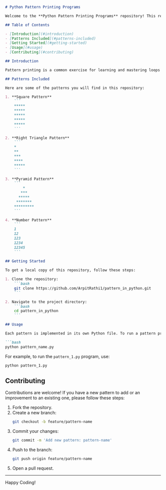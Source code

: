 ```markdown
# Python Pattern Printing Programs

Welcome to the **Python Pattern Printing Programs** repository! This repository is a collection of Python scripts that generate various patterns using loops and conditionals. These programs are perfect for beginners to practice and enhance their understanding of control structures in Python.

## Table of Contents

- [Introduction](#introduction)
- [Patterns Included](#patterns-included)
- [Getting Started](#getting-started)
- [Usage](#usage)
- [Contributing](#contributing)

## Introduction

Pattern printing is a common exercise for learning and mastering loops and conditionals in programming. This repository includes a variety of pattern printing programs that range from simple shapes to more complex designs.

## Patterns Included

Here are some of the patterns you will find in this repository:

1. **Square Pattern**
    ```
    *****
    *****
    *****
    *****
    *****
    ```

2. **Right Triangle Pattern**
    ```
    *
    **
    ***
    ****
    *****
    ```

3. **Pyramid Pattern**
    ```
        *
       ***
      *****
     *******
    *********
    ```

4. **Number Pattern**
    ```
    1
    12
    123
    1234
    12345
    ```
    
## Getting Started

To get a local copy of this repository, follow these steps:

1. Clone the repository:
    ```bash
    git clone https://github.com/ArpitRathi1/pattern_in_python.git
    ```

2. Navigate to the project directory:
    ```bash
    cd pattern_in_python
    ```

## Usage

Each pattern is implemented in its own Python file. To run a pattern printing program, use the following command:

```bash
python pattern_name.py
```

For example, to run the `pattern_1.py` program, use:

```bash
python pattern_1.py
```

## Contributing

Contributions are welcome! If you have a new pattern to add or an improvement to an existing one, please follow these steps:

1. Fork the repository.
2. Create a new branch:
    ```bash
    git checkout -b feature/pattern-name
    ```
3. Commit your changes:
    ```bash
    git commit -m 'Add new pattern: pattern-name'
    ```
4. Push to the branch:
    ```bash
    git push origin feature/pattern-name
    ```
5. Open a pull request.

---

Happy Coding!
